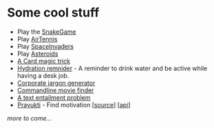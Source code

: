 Some cool stuff
================================================================

* Play the [SnakeGame](http://aneeshmg.github.io/Javascript/Games/Snake/)
* Play [AirTennis](http://aneeshmg.github.io/Javascript/Games/AirTennis/)
* Play [SpaceInvaders](http://aneeshmg.github.io/Javascript/Games/SpaceInvaders/)
* Play [Asteroids](http://aneeshmg.github.io/Javascript/Games/Asteroids/)
* [A Card magic trick](http://aneeshmg.github.io/Javascript/Games/CardTrick/)
* [Hydration remnider](https://hydrate.aneeshmg.com) - A reminder to drink water and be active while having a desk job.
* [Corporate jargon generator](https://aneeshmg.github.io/Javascript/misc/corporate-jargon/)
* [Commandline movie finder](https://github.com/aneeshmg/Python/blob/master/MovieSearch/Program.py)
* [A text entailment problem](https://github.com/aneeshmg/Python/tree/master/NLP-TextEntailment)
* [Prayukti](https://prayukti.aneeshmg.com) - Find motivation [[source](https://github.com/aneeshmg/prayukti)] [[api](https://prayukti.aneeshmg.com/api)]

_more to come..._

